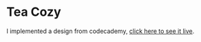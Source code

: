 # Tea Cozy

I implemented a design from codecademy, [click here to see it live](https://mendelgordon.github.io/tea-cozy).
